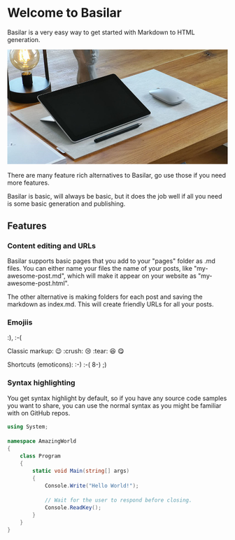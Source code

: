 # Welcome to Basilar

Basilar is a very easy way to get started with Markdown to HTML generation.

![](workperch-s1z9Fnxxnhg-unsplash.jpg)

There are many feature rich alternatives to Basilar, go use those if you need more features.

Basilar is basic, will always be basic, but it does the job well if all you need is some basic generation and publishing.

## Features

### Content editing and URLs

Basilar supports basic pages that you add to your "pages" folder as .md files. You can either name your files the name of your posts, like "my-awesome-post.md", which will make it appear on your website as "my-awesome-post.html".

The other alternative is making folders for each post and saving the markdown as index.md. This will create friendly URLs for all your posts.

### Emojiis

:), :-(

Classic markup: :wink: :crush: :cry: :tear: :laughing: :yum:

Shortcuts (emoticons): :-) :-( 8-) ;)

### Syntax highlighting

You get syntax highlight by default, so if you have any source code samples you want to share, you can use the normal syntax as you might be familiar with on GitHub repos.

```C#
using System;

namespace AmazingWorld
{
    class Program
    {
        static void Main(string[] args)
        {
            Console.Write("Hello World!");

            // Wait for the user to respond before closing.
            Console.ReadKey();
        }
    }
}
```

